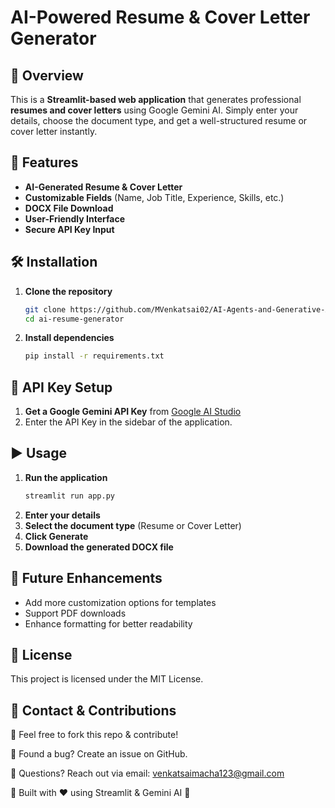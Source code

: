 # AI-Powered Resume & Cover Letter Generator

## 📌 Overview
This is a **Streamlit-based web application** that generates professional **resumes and cover letters** using Google Gemini AI. Simply enter your details, choose the document type, and get a well-structured resume or cover letter instantly.

## 🚀 Features
- **AI-Generated Resume & Cover Letter**
- **Customizable Fields** (Name, Job Title, Experience, Skills, etc.)
- **DOCX File Download**
- **User-Friendly Interface**
- **Secure API Key Input**

## 🛠️ Installation
1. **Clone the repository**
   ```sh
   git clone https://github.com/MVenkatsai02/AI-Agents-and-Generative-AI-Models/tree/main/Gemini/Resumegenerator
   cd ai-resume-generator
   ```
2. **Install dependencies**
   ```sh
   pip install -r requirements.txt
   ```

## 🔑 API Key Setup
1. **Get a Google Gemini API Key** from [Google AI Studio](https://aistudio.google.com/app/apikey)
2. Enter the API Key in the sidebar of the application.

## ▶️ Usage
1. **Run the application**
   ```sh
   streamlit run app.py
   ```
2. **Enter your details**
3. **Select the document type** (Resume or Cover Letter)
4. **Click Generate**
5. **Download the generated DOCX file**

## 📝 Future Enhancements
- Add more customization options for templates
- Support PDF downloads
- Enhance formatting for better readability


## 📜 License
This project is licensed under the MIT License.

## 📩 Contact & Contributions

🔹 Feel free to fork this repo & contribute!

🔹 Found a bug? Create an issue on GitHub.

🔹 Questions? Reach out via email: venkatsaimacha123@gmail.com

🚀 Built with ❤️ using Streamlit & Gemini AI 🚀

